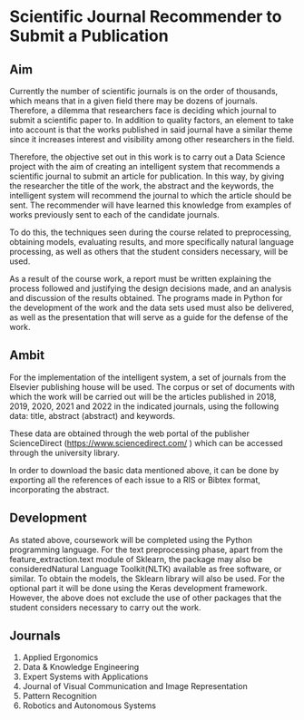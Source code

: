 # Scientific Journal Recommender to Submit a Publication

## Aim

Currently the number of scientific journals is on the order of thousands, which means that in a given field there may be dozens of journals. Therefore, a dilemma that researchers face is deciding which journal to submit a scientific paper to. In addition to quality factors, an element to take into account is that the works published in said journal have a similar theme since it increases interest and visibility among other researchers in the field.

Therefore, the objective set out in this work is to carry out a Data Science project with the aim of creating an intelligent system that recommends a scientific journal to submit an article for publication. In this way, by giving the researcher the title of the work, the abstract and the keywords, the intelligent system will recommend the journal to which the article should be sent. The recommender will have learned this knowledge from examples of works previously sent to each of the candidate journals.

To do this, the techniques seen during the course related to preprocessing, obtaining models, evaluating results, and more specifically natural language processing, as well as others that the student considers necessary, will be used.

As a result of the course work, a report must be written explaining the process followed and justifying the design decisions made, and an analysis and discussion of the results obtained. The programs made in Python for the development of the work and the data sets used must also be delivered, as well as the presentation that will serve as a guide for the defense of the work.

## Ambit

For the implementation of the intelligent system, a set of journals from the Elsevier publishing house will be used. The corpus or set of documents with which the work will be carried out will be the articles published in 2018, 2019, 2020, 2021 and 2022 in the indicated journals, using the following data: title, abstract (abstract) and keywords.

These data are obtained through the web portal of the publisher ScienceDirect (https://www.sciencedirect.com/ ) which can be accessed through the university library.

In order to download the basic data mentioned above, it can be done by exporting all the references of each issue to a RIS or Bibtex format, incorporating the abstract.

## Development

As stated above, coursework will be completed using the Python programming language. For the text preprocessing phase, apart from the feature_extraction.text module of Sklearn, the package may also be consideredNatural Language Toolkit(NLTK) available as free software, or similar. To obtain the models, the Sklearn library will also be used. For the optional part it will be done using the Keras development framework. However, the above does not exclude the use of other packages that the student considers necessary to carry out the work.

## Journals
1. Applied Ergonomics
2. Data & Knowledge Engineering
3. Expert Systems with Applications
4. Journal of Visual Communication and Image Representation
5. Pattern Recognition
6. Robotics and Autonomous Systems